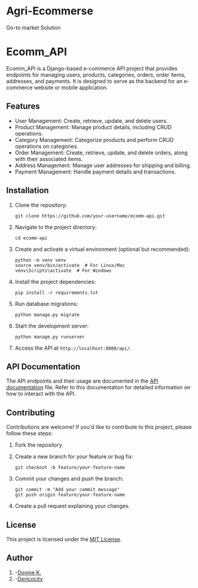 # Agri-Ecommerse
Go-to market Solution 

# Ecomm_API

Ecomm_API is a Django-based e-commerce API project that provides endpoints for managing users, products, categories, orders, order items, addresses, and payments. It is designed to serve as the backend for an e-commerce website or mobile application.

## Features

- User Management: Create, retrieve, update, and delete users.
- Product Management: Manage product details, including CRUD operations.
- Category Management: Categorize products and perform CRUD operations on categories.
- Order Management: Create, retrieve, update, and delete orders, along with their associated items.
- Address Management: Manage user addresses for shipping and billing.
- Payment Management: Handle payment details and transactions.

## Installation

1. Clone the repository:

   ```shell
   git clone https://github.com/your-username/ecomm-api.git
   ```

2. Navigate to the project directory:

   ```shell
   cd ecomm-api
   ```

3. Create and activate a virtual environment (optional but recommended):

   ```shell
   python -m venv venv
   source venv/bin/activate  # For Linux/Mac
   venv\Scripts\activate  # For Windows
   ```

4. Install the project dependencies:

   ```shell
   pip install -r requirements.txt
   ```

5. Run database migrations:

   ```shell
   python manage.py migrate
   ```

6. Start the development server:

   ```shell
   python manage.py runserver
   ```

7. Access the API at `http://localhost:8000/api/`.

## API Documentation

The API endpoints and their usage are documented in the [API documentation](API_DOCUMENTATION.md) file. Refer to this documentation for detailed information on how to interact with the API.


## Contributing

Contributions are welcome! If you'd like to contribute to this project, please follow these steps:

1. Fork the repository.

2. Create a new branch for your feature or bug fix:

   ```shell
   git checkout -b feature/your-feature-name
   ```

3. Commit your changes and push the branch:

   ```shell
   git commit -m "Add your commit message"
   git push origin feature/your-feature-name
   ```

4. Create a pull request explaining your changes.

## License

This project is licensed under the [MIT License](LICENSE).
## Author
1. -[Dovine K.](https://dovineowuor.github.io)
2. -[Dericocity](https://github.com/dericocity)
